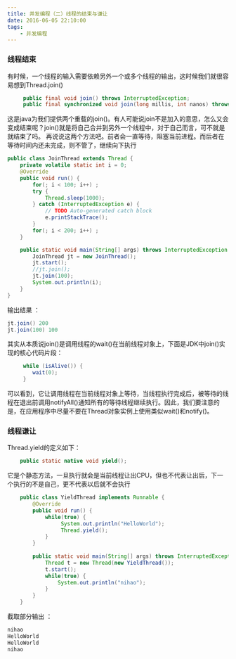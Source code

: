 ```yaml
---
title: 并发编程（二）线程的结束与谦让
date: 2016-06-05 22:10:00
tags:
	- 并发编程
---
```


### 线程结束

有时候，一个线程的输入需要依赖另外一个或多个线程的输出，这时候我们就很容易想到Thread.join()
``` java
	 public final void join() throws InterruptedException;
	 public final synchronized void join(long millis, int nanos) throws InterruptedException
```

<!--more-->

这是java为我们提供两个重载的join()。有人可能说join不是加入的意思，怎么又会变成结束呢？join()就是将自己合并到另外一个线程中，对于自己而言，可不就是就结束了吗。
再说说这两个方法吧。前者会一直等待，阻塞当前进程。而后者在等待时间内还未完成，则不管了，继续向下执行
``` java
public class JoinThread extends Thread {
	private volatile static int i = 0;
	@Override
	public void run() {
		for(; i < 100; i++) ;
		try {
			Thread.sleep(1000);
		} catch (InterruptedException e) {
			// TODO Auto-generated catch block
			e.printStackTrace();
		}
		for(; i < 200; i++) ;
	}

	public static void main(String[] args) throws InterruptedException {                  
		JoinThread jt = new JoinThread();
		jt.start();
		//jt.join();   
		jt.join(100);
		System.out.println(i);
	}
}

```
输出结果 ： 
``` java
jt.join() 200
jt.join(100) 100
```

其实从本质说join()是调用线程的wait()在当前线程对象上，下面是JDK中join()实现的核心代码片段：
``` java
	 while (isAlive()) {
        wait(0);
     }
```
可以看到，它让调用线程在当前线程对象上等待，当线程执行完成后，被等待的线程在退出前调用notifyAll()通知所有的等待线程继续执行。因此，我们要注意的是，在应用程序中尽量不要在Thread对象实例上使用类似wait()和notify()。		

### 线程谦让

Thread.yield的定义如下：
``` java
	public static native void yield();
```
它是个静态方法，一旦执行就会是当前线程让出CPU，但也不代表让出后，下一个执行的不是自己，更不代表以后就不会执行
``` java 
	public class YieldThread implements Runnable {
		@Override
		public void run() {
			while(true) {
				 System.out.println("HelloWorld");
				 Thread.yield();
			}
		}
		
		public static void main(String[] args) throws InterruptedException {
			Thread t = new Thread(new YieldThread());
			t.start();
			while(true) {
				System.out.println("nihao");
			}
		}
	}
```
截取部分输出 ：
``` java
nihao  
HelloWorld
HelloWorld
nihao
```
